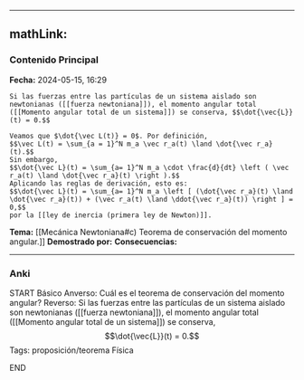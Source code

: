 
---
mathLink:
---
### Contenido Principal

**Fecha:** 2024-05-15, 16:29

```ad-theorem
Si las fuerzas entre las partículas de un sistema aislado son newtonianas ([[fuerza newtoniana]]), el momento angular total ([[Momento angular total de un sistema]]) se conserva, $$\dot{\vec{L}}(t) = 0.$$
```


```ad-proof
Veamos que $\dot{\vec L(t)} = 0$. Por definición,
$$\vec L(t) = \sum_{a = 1}^N m_a \vec r_a(t) \land \dot{\vec r_a}(t).$$
Sin embargo,
$$\dot{\vec L}(t) = \sum_{a= 1}^N m_a \cdot \frac{d}{dt} \left ( \vec r_a(t) \land \dot{\vec r_a}(t) \right ).$$
Aplicando las reglas de derivación, esto es:
$$\dot{\vec L}(t) = \sum_{a= 1}^N m_a \left [ (\dot{\vec r_a}(t) \land \dot{\vec r_a}(t)) + (\vec r_a(t) \land \ddot{\vec r_a}(t)) \right ] = 0,$$
por la [[ley de inercia (primera ley de Newton)]].
```


**Tema:** [[Mecánica Newtoniana#c) Teorema de conservación del momento angular.]]
**Demostrado por:**
**Consecuencias:**

---
### Anki

START
Básico
Anverso: Cuál es el teorema de conservación del momento angular?
Reverso: Si las fuerzas entre las partículas de un sistema aislado son newtonianas ([[fuerza newtoniana]]), el momento angular total ([[Momento angular total de un sistema]]) se conserva, $$\dot{\vec{L}}(t) = 0.$$
Tags: proposición/teorema Física
<!--ID: 1718033660703-->
END
